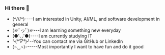 ### Hi there 👋

<!--
**Kargisa/Kargisa** is a ✨ _special_ ✨ repository because its `README.md` (this file) appears on your GitHub profile.

Here are some ideas to get you started:

- 🔭 I’m currently working on ...
- 🌱 I’m currently learning ...
- 👯 I’m looking to collaborate on ...
- 🤔 I’m looking for help with ...
- 💬 Ask me about ...
- 📫 How to reach me: ...
- 😄 Pronouns: ...
- ⚡ Fun fact: ...
-->

- (^///^)----I am interested in Unity, AI/ML, and software development in general
- (☞ﾟヮﾟ)☞---I am learning something new everyday
- (●'◡'●)----I am currently studying IT
- ╰(*°▽°*)╯--You can contact me via GitHub or LinkedIn
- (¬‿¬)------Most importantly I want to have fun and do it good

